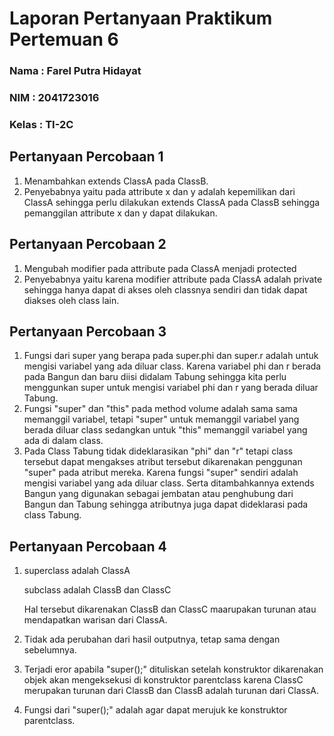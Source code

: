 # Laporan Pertanyaan Praktikum Pertemuan 6
### Nama : Farel Putra Hidayat
### NIM : 2041723016
### Kelas : TI-2C

## Pertanyaan Percobaan 1
1.	Menambahkan extends ClassA pada ClassB.
2.	Penyebabnya yaitu pada attribute x dan y adalah kepemilikan dari ClassA sehingga perlu dilakukan extends ClassA pada ClassB sehingga pemanggilan attribute x dan y dapat dilakukan.

## Pertanyaan Percobaan 2
1.	Mengubah modifier pada attribute pada ClassA menjadi protected
2.	Penyebabnya yaitu karena modifier attribute pada ClassA adalah private sehingga hanya dapat di akses oleh classnya sendiri dan tidak dapat diakses oleh class lain.

## Pertanyaan Percobaan 3
1. Fungsi dari super yang berapa pada super.phi dan super.r adalah untuk mengisi variabel yang ada diluar class. Karena variabel phi dan r berada pada Bangun dan baru diisi didalam Tabung sehingga kita perlu menggunkan super untuk mengisi variabel phi dan r yang berada diluar Tabung. 
2. Fungsi "super" dan "this" pada method volume adalah sama sama memanggil variabel, tetapi "super" untuk memanggil variabel yang berada diluar class sedangkan untuk "this" memanggil variabel yang ada di dalam class.
3. Pada Class Tabung tidak dideklarasikan "phi" dan "r" tetapi class tersebut dapat mengakses atribut tersebut dikarenakan penggunan "super" pada atribut mereka. Karena fungsi "super" sendiri adalah mengisi variabel yang ada diluar class. Serta ditambahkannya extends Bangun yang digunakan sebagai jembatan atau penghubung dari Bangun dan Tabung sehingga atributnya juga dapat dideklarasi pada class Tabung.

## Pertanyaan Percobaan 4
1. 	superclass adalah ClassA

	  subclass adalah ClassB dan ClassC
    
	Hal tersebut dikarenakan ClassB dan ClassC maarupakan turunan atau mendapatkan warisan dari ClassA.
2. Tidak ada perubahan dari hasil outputnya, tetap sama dengan sebelumnya.
3. Terjadi eror apabila "super();" dituliskan setelah konstruktor dikarenakan objek akan mengeksekusi di konstruktor parentclass karena ClassC merupakan turunan dari ClassB dan ClassB adalah turunan dari ClassA.
4. Fungsi dari "super();" adalah agar dapat merujuk ke konstruktor parentclass.
